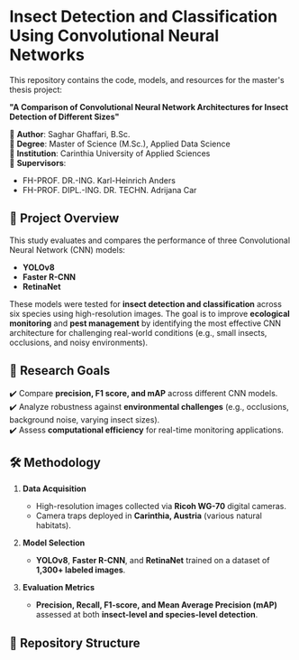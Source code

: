 # Insect Detection and Classification Using Convolutional Neural Networks  

This repository contains the code, models, and resources for the master's thesis project:  

**"A Comparison of Convolutional Neural Network Architectures for Insect Detection of Different Sizes"**  

📌 **Author**: Saghar Ghaffari, B.Sc.  
📌 **Degree**: Master of Science (M.Sc.), Applied Data Science  
📌 **Institution**: Carinthia University of Applied Sciences  
📌 **Supervisors**:  
- FH-PROF. DR.-ING. Karl-Heinrich Anders  
- FH-PROF. DIPL.-ING. DR. TECHN. Adrijana Car  

## 📌 Project Overview  
This study evaluates and compares the performance of three Convolutional Neural Network (CNN) models:  
- **YOLOv8**  
- **Faster R-CNN**  
- **RetinaNet**  

These models were tested for **insect detection and classification** across six species using high-resolution images. The goal is to improve **ecological monitoring** and **pest management** by identifying the most effective CNN architecture for challenging real-world conditions (e.g., small insects, occlusions, and noisy environments).  

## 🎯 Research Goals  
✔️ Compare **precision, F1 score, and mAP** across different CNN models.  
✔️ Analyze robustness against **environmental challenges** (e.g., occlusions, background noise, varying insect sizes).  
✔️ Assess **computational efficiency** for real-time monitoring applications.  

## 🛠️ Methodology  
1. **Data Acquisition**  
   - High-resolution images collected via **Ricoh WG-70** digital cameras.  
   - Camera traps deployed in **Carinthia, Austria** (various natural habitats).  

2. **Model Selection**  
   - **YOLOv8**, **Faster R-CNN**, and **RetinaNet** trained on a dataset of **1,300+ labeled images**.  

3. **Evaluation Metrics**  
   - **Precision, Recall, F1-score, and Mean Average Precision (mAP)** assessed at both **insect-level and species-level detection**.  

## 📂 Repository Structure  
